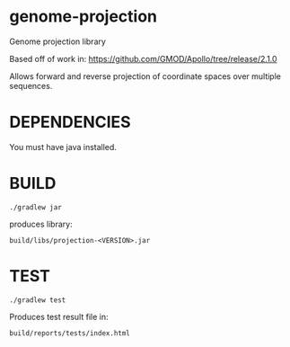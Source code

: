 # genome-projection
Genome projection library

Based off of work in: https://github.com/GMOD/Apollo/tree/release/2.1.0

Allows forward and reverse projection of coordinate spaces over 
multiple sequences.

# DEPENDENCIES
You must have java installed.

# BUILD

    ./gradlew jar 

produces library:

    build/libs/projection-<VERSION>.jar


# TEST

    ./gradlew test
    
Produces test result file in:

    build/reports/tests/index.html

